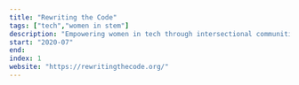 ```yaml
---
title: "Rewriting the Code"
tags: ["tech","women in stem"]
description: "Empowering women in tech through intersectional communities, mentorship, and educational resources."
start: "2020-07"
end: 
index: 1
website: "https://rewritingthecode.org/"
---
```




